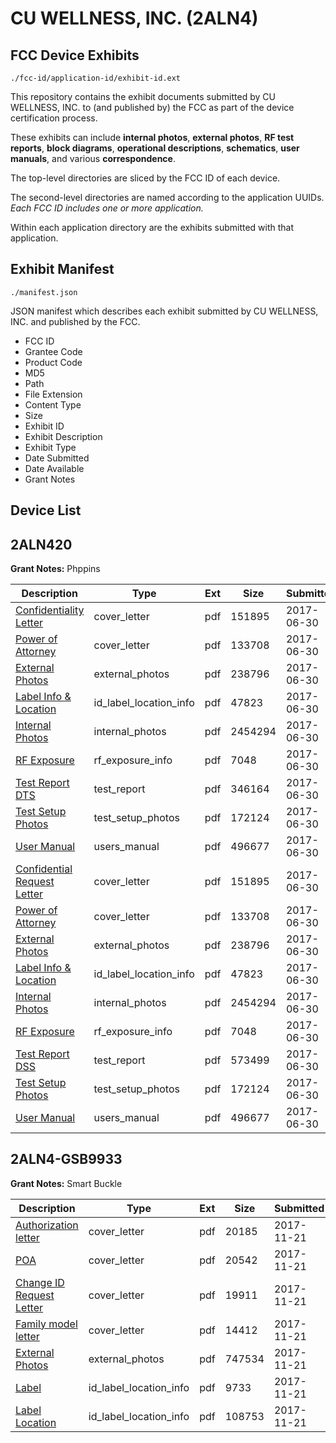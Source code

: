 # CU WELLNESS, INC. (2ALN4)
## FCC Device Exhibits

```
./fcc-id/application-id/exhibit-id.ext
```

This repository contains the exhibit documents submitted by CU WELLNESS, INC. to (and published by) the FCC as part of the device certification process.

These exhibits can include **internal photos**, **external photos**, **RF test reports**, **block diagrams**, **operational descriptions**, **schematics**, **user manuals**, and various **correspondence**.

The top-level directories are sliced by the FCC ID of each device.

The second-level directories are named according to the application UUIDs. *Each FCC ID includes one or more application.*

Within each application directory are the exhibits submitted with that application. 

## Exhibit Manifest

```
./manifest.json
```

JSON manifest which describes each exhibit submitted by CU WELLNESS, INC. and published by the FCC.

- FCC ID
- Grantee Code
- Product Code
- MD5
- Path
- File Extension
- Content Type
- Size
- Exhibit ID
- Exhibit Description
- Exhibit Type
- Date Submitted
- Date Available
- Grant Notes

## Device List
## 2ALN420
**Grant Notes:** Phppins

| Description | Type | Ext | Size | Submitted | Available |
| ----------- | ---- | --- | ---- | --------- | --------- |
| [Confidentiality Letter](2ALN420/ebf75936d639765061a053f177d8dca3/3447059.pdf) | cover_letter | pdf | 151895 | 2017-06-30 | 2017-06-30 |
| [Power of Attorney](2ALN420/ebf75936d639765061a053f177d8dca3/3447060.pdf) | cover_letter | pdf | 133708 | 2017-06-30 | 2017-06-30 |
| [External Photos](2ALN420/ebf75936d639765061a053f177d8dca3/3447056.pdf) | external_photos | pdf | 238796 | 2017-06-30 | 2017-06-30 |
| [Label Info & Location](2ALN420/ebf75936d639765061a053f177d8dca3/3447058.pdf) | id_label_location_info | pdf | 47823 | 2017-06-30 | 2017-06-30 |
| [Internal Photos](2ALN420/ebf75936d639765061a053f177d8dca3/3447057.pdf) | internal_photos | pdf | 2454294 | 2017-06-30 | 2017-06-30 |
| [RF Exposure](2ALN420/ebf75936d639765061a053f177d8dca3/3447061.pdf) | rf_exposure_info | pdf | 7048 | 2017-06-30 | 2017-06-30 |
| [Test Report DTS](2ALN420/ebf75936d639765061a053f177d8dca3/3447062.pdf) | test_report | pdf | 346164 | 2017-06-30 | 2017-06-30 |
| [Test Setup Photos](2ALN420/ebf75936d639765061a053f177d8dca3/3447063.pdf) | test_setup_photos | pdf | 172124 | 2017-06-30 | 2017-06-30 |
| [User Manual](2ALN420/ebf75936d639765061a053f177d8dca3/3447064.pdf) | users_manual | pdf | 496677 | 2017-06-30 | 2017-06-30 |
| [Confidential Request Letter](2ALN420/8ea38b38ca3399bf82d428fa0089b82e/3447059.pdf) | cover_letter | pdf | 151895 | 2017-06-30 | 2017-06-30 |
| [Power of Attorney](2ALN420/8ea38b38ca3399bf82d428fa0089b82e/3447060.pdf) | cover_letter | pdf | 133708 | 2017-06-30 | 2017-06-30 |
| [External Photos](2ALN420/8ea38b38ca3399bf82d428fa0089b82e/3447056.pdf) | external_photos | pdf | 238796 | 2017-06-30 | 2017-06-30 |
| [Label Info & Location](2ALN420/8ea38b38ca3399bf82d428fa0089b82e/3447058.pdf) | id_label_location_info | pdf | 47823 | 2017-06-30 | 2017-06-30 |
| [Internal Photos](2ALN420/8ea38b38ca3399bf82d428fa0089b82e/3447057.pdf) | internal_photos | pdf | 2454294 | 2017-06-30 | 2017-06-30 |
| [RF Exposure](2ALN420/8ea38b38ca3399bf82d428fa0089b82e/3447061.pdf) | rf_exposure_info | pdf | 7048 | 2017-06-30 | 2017-06-30 |
| [Test Report DSS](2ALN420/8ea38b38ca3399bf82d428fa0089b82e/3447074.pdf) | test_report | pdf | 573499 | 2017-06-30 | 2017-06-30 |
| [Test Setup Photos](2ALN420/8ea38b38ca3399bf82d428fa0089b82e/3447063.pdf) | test_setup_photos | pdf | 172124 | 2017-06-30 | 2017-06-30 |
| [User Manual](2ALN420/8ea38b38ca3399bf82d428fa0089b82e/3447064.pdf) | users_manual | pdf | 496677 | 2017-06-30 | 2017-06-30 |
## 2ALN4-GSB9933
**Grant Notes:** Smart Buckle

| Description | Type | Ext | Size | Submitted | Available |
| ----------- | ---- | --- | ---- | --------- | --------- |
| [Authorization letter](2ALN4-GSB9933/4b68d017d6c0e1ecd7b9c1843c4a760d/3646737.pdf) | cover_letter | pdf | 20185 | 2017-11-21 | 2017-11-21 |
| [POA](2ALN4-GSB9933/4b68d017d6c0e1ecd7b9c1843c4a760d/3646742.pdf) | cover_letter | pdf | 20542 | 2017-11-21 | 2017-11-21 |
| [Change ID Request Letter](2ALN4-GSB9933/4b68d017d6c0e1ecd7b9c1843c4a760d/3646745.pdf) | cover_letter | pdf | 19911 | 2017-11-21 | 2017-11-21 |
| [Family model letter](2ALN4-GSB9933/4b68d017d6c0e1ecd7b9c1843c4a760d/3646750.pdf) | cover_letter | pdf | 14412 | 2017-11-21 | 2017-11-21 |
| [External Photos](2ALN4-GSB9933/4b68d017d6c0e1ecd7b9c1843c4a760d/3646757.pdf) | external_photos | pdf | 747534 | 2017-11-21 | 2017-11-21 |
| [Label](2ALN4-GSB9933/4b68d017d6c0e1ecd7b9c1843c4a760d/3646795.pdf) | id_label_location_info | pdf | 9733 | 2017-11-21 | 2017-11-21 |
| [Label Location](2ALN4-GSB9933/4b68d017d6c0e1ecd7b9c1843c4a760d/3646796.pdf) | id_label_location_info | pdf | 108753 | 2017-11-21 | 2017-11-21 |

